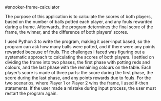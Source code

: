 #snooker-frame-calculator

The purpose of this application is to calculate the scores of both players, based on the number of balls potted each player, and any fouls rewarded during a frame. Afterwards, the program determines the final score of the frame, the winner, and the difference of both players’ scores.

I used Python 3 to write the program, making it user-input based, so the program can ask how many balls were potted, and if there were any points rewarded because of fouls. The challenges I faced was figuring out a systematic approach to calculating the scores of both players. I settled on dividing the frame into two phases, the first phase with potting reds and colours, and the last phase with the remaining colours on the table. Each player’s score is made of three parts: the score during the first phase, the score during the last phase, and any points rewards due to fouls. For the two scenarios, where Player 1 or Player 2 wins the frame, I used if-then statements. If the user made a mistake during input process, the user must restart the program again.
